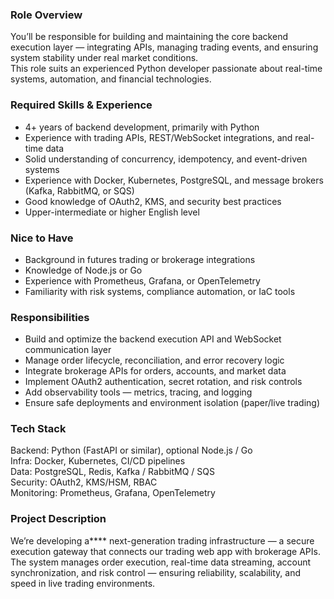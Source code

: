### **Role Overview**

You’ll be responsible for building and maintaining the core backend execution
layer — integrating APIs, managing trading events, and ensuring system
stability under real market conditions.  
This role suits an experienced Python developer passionate about real-time
systems, automation, and financial technologies.

### **Required Skills & Experience**

  * 4+ years of backend development, primarily with Python
  * Experience with trading APIs, REST/WebSocket integrations, and real-time data
  * Solid understanding of concurrency, idempotency, and event-driven systems
  * Experience with Docker, Kubernetes, PostgreSQL, and message brokers (Kafka, RabbitMQ, or SQS)
  * Good knowledge of OAuth2, KMS, and security best practices
  * Upper-intermediate or higher English level

### **Nice to Have**

  * Background in futures trading or brokerage integrations
  * Knowledge of Node.js or Go
  * Experience with Prometheus, Grafana, or OpenTelemetry
  * Familiarity with risk systems, compliance automation, or IaC tools

### **Responsibilities**

  * Build and optimize the backend execution API and WebSocket communication layer
  * Manage order lifecycle, reconciliation, and error recovery logic
  * Integrate brokerage APIs for orders, accounts, and market data
  * Implement OAuth2 authentication, secret rotation, and risk controls
  * Add observability tools — metrics, tracing, and logging
  * Ensure safe deployments and environment isolation (paper/live trading)

### **Tech Stack**

Backend: Python (FastAPI or similar), optional Node.js / Go  
Infra: Docker, Kubernetes, CI/CD pipelines  
Data: PostgreSQL, Redis, Kafka / RabbitMQ / SQS  
Security: OAuth2, KMS/HSM, RBAC  
Monitoring: Prometheus, Grafana, OpenTelemetry

### **Project Description**

We’re developing a**** next-generation trading infrastructure — a secure
execution gateway that connects our trading web app with brokerage APIs. The
system manages order execution, real-time data streaming, account
synchronization, and risk control — ensuring reliability, scalability, and
speed in live trading environments.